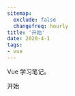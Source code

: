 ```yaml
---
sitemap:
  exclude: false
  changefreq: hourly
title: '开始'
date: 2020-4-1
tags:
- vue
---
```


Vue 学习笔记。

开始